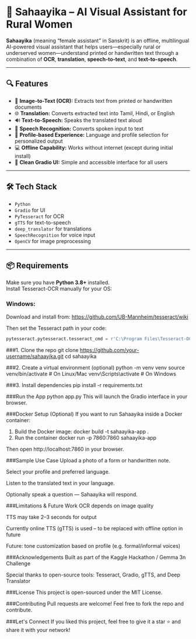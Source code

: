 # 🌸 Sahaayika – AI Visual Assistant for Rural Women

**Sahaayika** (meaning “female assistant” in Sanskrit) is an offline, multilingual AI-powered visual assistant that helps users—especially rural or underserved women—understand printed or handwritten text through a combination of **OCR**, **translation**, **speech-to-text**, and **text-to-speech**.

---

## 🔍 Features

- 📸 **Image-to-Text (OCR):** Extracts text from printed or handwritten documents
- 🌐 **Translation:** Converts extracted text into Tamil, Hindi, or English
- 🔊 **Text-to-Speech:** Speaks the translated text aloud
- 🎤 **Speech Recognition:** Converts spoken input to text
- 🧕 **Profile-based Experience:** Language and profile selection for personalized output
- 💻 **Offline Capability:** Works without internet (except during initial install)
- 🌈 **Clean Gradio UI:** Simple and accessible interface for all users

---

## 🛠️ Tech Stack

- `Python`
- `Gradio` for UI
- `PyTesseract` for OCR
- `gTTS` for text-to-speech
- `deep_translator` for translations
- `SpeechRecognition` for voice input
- `OpenCV` for image preprocessing

---

## 📦 Requirements

Make sure you have **Python 3.8+** installed.  
Install Tesseract-OCR manually for your OS:

### Windows:
Download and install from: https://github.com/UB-Mannheim/tesseract/wiki

Then set the Tesseract path in your code:

```python
pytesseract.pytesseract.tesseract_cmd = r'C:\Program Files\Tesseract-OCR\tesseract.exe'
```
###1. Clone the repo
git clone https://github.com/your-username/sahaayika.git
cd sahaayika

###2. Create a virtual environment (optional)
python -m venv venv
source venv/bin/activate       # On Linux/Mac
venv\Scripts\activate          # On Windows

###3. Install dependencies
pip install -r requirements.txt

###Run the App
python app.py
This will launch the Gradio interface in your browser.

###Docker Setup (Optional)
If you want to run Sahaayika inside a Docker container:

1. Build the Docker image:
docker build -t sahaayika-app .
3. Run the container
docker run -p 7860:7860 sahaayika-app

Then open http://localhost:7860 in your browser.


###Sample Use Case
Upload a photo of a form or handwritten note.

Select your profile and preferred language.

Listen to the translated text in your language.

Optionally speak a question — Sahaayika will respond.

###Limitations & Future Work
OCR depends on image quality

TTS may take 2–3 seconds for output

Currently online TTS (gTTS) is used – to be replaced with offline option in future

Future: tone customization based on profile (e.g. formal/informal voices)

###Acknowledgements
Built as part of the Kaggle Hackathon / Gemma 3n Challenge

Special thanks to open-source tools: Tesseract, Gradio, gTTS, and Deep Translator

###License
This project is open-sourced under the MIT License.

###Contributing
Pull requests are welcome! Feel free to fork the repo and contribute.

###Let's Connect
If you liked this project, feel free to give it a star ⭐ and share it with your network!



